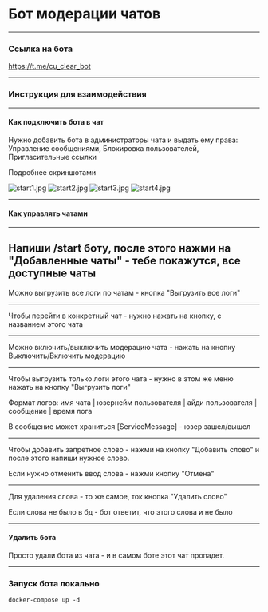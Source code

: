 # Бот модерации чатов

_____

### Ссылка на бота

https://t.me/cu_clear_bot
___

### Инструкция для взаимодействия

___

#### Как подключить бота в чат

Нужно добавить бота в администраторы чата и выдать ему права: Управление
сообщениями, Блокировка пользователей, Пригласительные ссылки

Подробнее скриншотами 

![start1.jpg](readme_images%2Fstart1.jpg)
![start2.jpg](readme_images%2Fstart2.jpg)
![start3.jpg](readme_images%2Fstart3.jpg)
![start4.jpg](readme_images%2Fstart4.jpg)
___

#### Как управлять чатами

---
Напиши /start боту, после этого нажми на "Добавленные чаты" - тебе покажутся,
все доступные чаты
---
Можно выгрузить все логи по чатам - кнопка "Выгрузить все логи"

---
Чтобы перейти в конкретный чат - нужно нажать на кнопку, с названием этого чата

---
Можно включить/выключить модерацию чата - нажать на кнопку Выключить/Включить
модерацию

---
Чтобы выгрузить только логи этого чата - нужно в этом же меню нажать на кнопку
"Выгрузить логи"

Формат логов:
имя чата | юзернейм пользователя | айди пользователя | сообщение | время лога

В сообщение может храниться [ServiceMessage] - юзер зашел/вышел

---

Чтобы добавить запретное слово - нажми на кнопку "Добавить слово" и после этого напиши нужное слово.

Если нужно отменить ввод слова - нажми кнопку "Отмена"

---

Для удаления слова - то же самое, ток кнопка "Удалить слово"

Если слова не было в бд - бот ответит, что этого слова и не было

____
#### Удалить бота 

Просто удали бота из чата - и в самом боте этот чат пропадет.
____
### Запуск бота локально

    docker-compose up -d